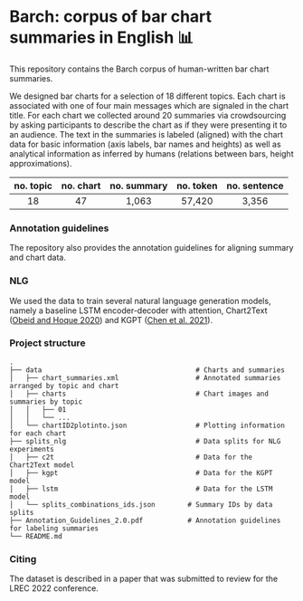 # Barch: corpus of bar chart summaries in English :bar_chart:

This repository contains the Barch corpus of human-written bar chart summaries. 

We designed bar charts for a selection of 18 different topics. Each chart is associated with one of four main messages which are signaled in the chart title. For each chart we collected around 20 summaries via crowdsourcing by asking participants to describe the chart as if they were presenting it to an audience. The text in the summaries is labeled (aligned) with the chart data for basic information (axis labels, bar names and heights) as well as analytical information as inferred by humans (relations between bars, height approximations).


| no. topic | no. chart  | no. summary | no. token | no. sentence |
| :--------:|:----------:| :----------:|:---------:| :-----------:|
|         18|          47|        1,063|     57,420|        3,356 |



### Annotation guidelines
The repository also provides the annotation guidelines for aligning summary and chart data.

### NLG
We used the data to train several natural language generation models, namely a baseline LSTM encoder-decoder with attention, Chart2Text ([Obeid and Hoque 2020](https://aclanthology.org/2020.inlg-1.20/)) and KGPT ([Chen et al. 2021](https://aclanthology.org/2020.emnlp-main.697/)).


### Project structure

```
.
├── data                                      # Charts and summaries 
│   ├── chart_summaries.xml                   # Annotated summaries arranged by topic and chart
│   ├── charts                                # Chart images and summaries by topic
│   │   ├── 01
│   │   └── ...
│   └── chartID2plotinto.json                 # Plotting information for each chart
├── splits_nlg                                # Data splits for NLG experiments
│   ├── c2t                                   # Data for the Chart2Text model
│   ├── kgpt                                  # Data for the KGPT model
│   ├── lstm                                  # Data for the LSTM model
│   └── splits_combinations_ids.json        # Summary IDs by data splits
├── Annotation_Guidelines_2.0.pdf           # Annotation guidelines for labeling summaries
└── README.md
```

### Citing
The dataset is described in a paper that was submitted to review for the LREC 2022 conference.


